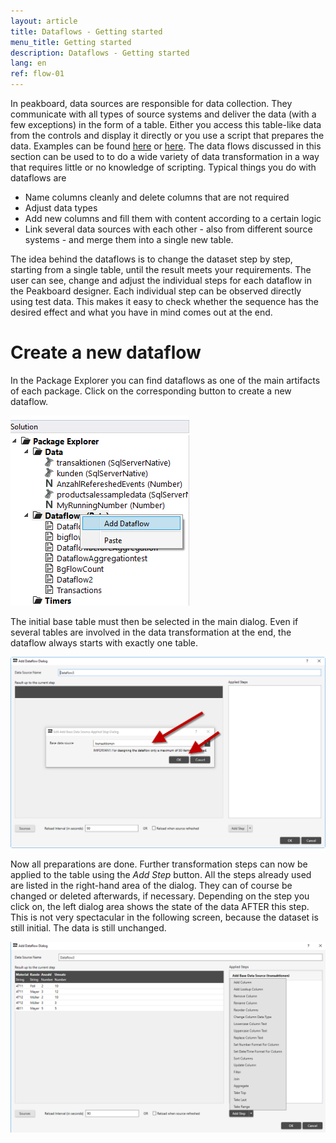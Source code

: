 ```yaml
---
layout: article
title: Dataflows - Getting started
menu_title: Getting started
description: Dataflows - Getting started
lang: en
ref: flow-01
---
```

In peakboard, data sources are responsible for data collection. They communicate with all types of source systems and deliver the data (with a few exceptions) in the form of a table. Either you access this table-like data from the controls and display it directly or you use a script that prepares the data. Examples can be found [here](../scripting/03-en-table-data.html) or [here](../scripting/04-en-manipulating-table-data.html). The data flows discussed in this section can be used to to do a wide variety of data transformation in a way that requires little or no knowledge of scripting. Typical things you do with dataflows are

* Name columns cleanly and delete columns that are not required
* Adjust data types
* Add new columns and fill them with content according to a certain logic
* Link several data sources with each other - also from different source systems - and merge them into a single new table.

The idea behind the dataflows is to change the dataset step by step, starting from a single table, until the result meets your requirements. The user can see, change and adjust the individual steps for each dataflow in the Peakboard designer. Each individual step can be observed directly using test data. This makes it easy to check whether the sequence has the desired effect and what you have in mind comes out at the end.

# Create a new dataflow

In the Package Explorer you can find dataflows as one of the main artifacts of each package. Click on the corresponding button to create a new dataflow.

![Create a new flow](/assets/images/dataflows/dataflows-create.png)

The initial base table must then be selected in the main dialog. Even if several tables are involved in the data transformation at the end, the dataflow always starts with exactly one table.

![select main table](/assets/images/dataflows/dataflows-maindialog-01.png)

Now all preparations are done. Further transformation steps can now be applied to the table using the *Add Step* button. All the steps already used are listed in the right-hand area of the dialog. They can of course be changed or deleted afterwards, if necessary. Depending on the step you click on, the left dialog area shows the state of the data AFTER this step. This is not very spectacular in the following screen, because the dataset is still initial. The data is still unchanged.

![select main table](/assets/images/dataflows/dataflows-maindialog-02.png)

